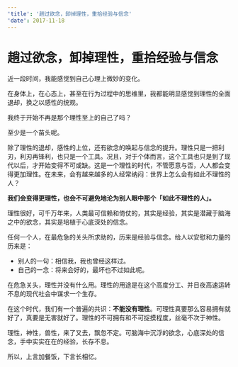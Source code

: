```yaml
---
'title': '趟过欲念，卸掉理性，重拾经验与信念'
'date': 2017-11-18
---
```

# 趟过欲念，卸掉理性，重拾经验与信念

近一段时间，我能感觉到自己心理上微妙的变化。

在身体上，在心态上，甚至在行为过程中的思维里，我都能明显感觉到理性的全面退却，换之以感性的统观。

我终于开始不再是那个理性至上的自己了吗？

至少是一个苗头呢。

除了理性的退却，感性的上位，还有欲念的唤起与信念的提升。理性只是一把利刃，利刃再锋利，也只是一个工具。况且，对于个体而言，这个工具也只是到了现代以后，才开始变得不可或缺。这是一个理性的时代，不管愿意与否，人人都会变得更加理性。在未来，会有越来越多的人经常纳闷：世界上怎么会有如此不理性的人？

**我们会变得更理性，也会不可避免地沦为别人眼中那个「如此不理性的人」。**

理性很好，可千万年来，人类最可信赖和倚仗的，其实是经验，其实是潜藏于脑海之中的欲念，其实是培植于心底深处的信念。

任何一个人，在最危急的关头所求助的，历来是经验与信念。给人以安慰和力量的历来是：
- 别人的一句：相信我，我也曾经这样过。
- 自己的一念：将来会好的，最坏也不过如此呢。

在危急关头，理性并没有什么用。理性的用途是在这个高度分工、并日夜高速运转不息的现代社会中谋求一个生存。

在这个时代，我们有一个普遍的共识：**不能没有理性**。可理性真要那么容易拥有就好了，真要是无害就好了。理性的不可拥有和不可捉摸程度，丝毫不次于神性。

理性，神性，兽性，来了又去，飘忽不定。可脑海中沉浮的欲念，心底深处的信念，手中实实在在的经验，长存不息。

所以，上言加餐饭，下言长相忆。